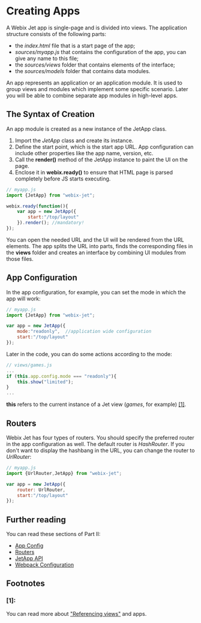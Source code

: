 # Creating Apps

A Webix Jet app is single-page and is divided into views. The application structure consists of the following parts:

* the _index.html_ file that is a start page of the app;
* _sources/myapp.js_ that contains the configuration of the app, you can give any name to this file;
* the _sources/views_ folder that contains elements of the interface;
* the _sources/models_ folder that contains data modules.

An app represents an application or an application module. It is used to group views and modules which implement some specific scenario. Later you will be able to combine separate app modules in high-level apps.

## The Syntax of Creation

An app module is created as a new instance of the JetApp class.

1. Import the _JetApp_ class and create its instance.
2. Define the start point, which is the start app URL. App configuration can include other properties like the app name, version, etc.
3. Call the **render\(\)** method of the JetApp instance to paint the UI on the page.
4. Enclose it in **webix.ready\(\)** to ensure that HTML page is parsed completely before JS starts executing.

```javascript
// myapp.js
import {JetApp} from "webix-jet";

webix.ready(function(){
    var app = new JetApp({
        start:"/top/layout"
    }).render(); //mandatory!
});
```

You can open the needed URL and the UI will be rendered from the URL elements. The app splits the URL into parts, finds the corresponding files in the **views** folder and creates an interface by combining UI modules from those files.

## App Configuration

In the app configuration, for example, you can set the mode in which the app will work:

```javascript
// myapp.js
import {JetApp} from "webix-jet";

var app = new JetApp({
    mode:"readonly",  //application wide configuration
    start:"/top/layout"
});
```

Later in the code, you can do some actions according to the mode:

```javascript
// views/games.js
...
if (this.app.config.mode === "readonly"){
    this.show("limited");
}
...
```

**this** refers to the current instance of a Jet view \(_games_, for example\) [\[1\]](creating-apps.md#1).

## Routers

Webix Jet has four types of routers. You should specify the preferred router in the app configuration as well. The default router is _HashRouter_. If you don't want to display the hashbang in the URL, you can change the router to _UrlRouter_:

```javascript
// myapp.js
import {UrlRouter,JetApp} from "webix-jet";

var app = new JetApp({
    router: UrlRouter,
    start:"/top/layout"
});
```

## Further reading

You can read these sections of Part II:

* [App Config](../part-ii-webix-jet-in-details/app-config.md)
* [Routers](../part-ii-webix-jet-in-details/routers.md)
* [JetApp API](../part-ii-webix-jet-in-details/jetapp-api.md)
* [Webpack Configuration](../part-iii-practical-tasks/webpack-configuration.md)

## Footnotes

### \[1\]:

You can read more about ["Referencing views"](../part-ii-webix-jet-in-details/referencing-views.md) and apps.

